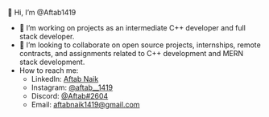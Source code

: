 👋 Hi, I’m @Aftab1419

- 👀 I’m working on projects as an intermediate C++ developer and full stack developer.
- 📑 I’m looking to collaborate on open source projects, internships, remote contracts, and assignments related to C++ development and MERN stack development.
- How to reach me:
  - LinkedIn: [Aftab Naik](https://www.linkedin.com/in/aftabnaik/)
  - Instagram: [@aftab__1419](https://www.instagram.com/aftab__1419)
  - Discord: [@Aftab#2604](discordapp.com/users/1117434567519903744)
  - Email: [aftabnaik1419@gmail.com](mailto:aftabnaik1419@gmail.com)
 
<!---
Aftab1419/Aftab1419 is a ✨ special ✨ repository because its `README.md` (this file) appears on your GitHub profile.
You can click the Preview link to take a look at your changes.
--->
